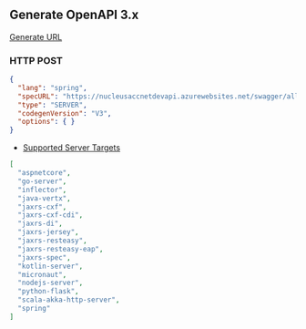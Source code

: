 
## Generate OpenAPI 3.x

[Generate URL](https://generator3.swagger.io/api/generate)

### HTTP POST

```json
{
  "lang": "spring",
  "specURL": "https://nucleusaccnetdevapi.azurewebsites.net/swagger/all/swagger.json",
  "type": "SERVER",
  "codegenVersion": "V3",
  "options": { }
}
```

* [Supported Server Targets](https://generator3.swagger.io/index.html#/servers/languages)

```json 
[
  "aspnetcore",
  "go-server",
  "inflector",
  "java-vertx",
  "jaxrs-cxf",
  "jaxrs-cxf-cdi",
  "jaxrs-di",
  "jaxrs-jersey",
  "jaxrs-resteasy",
  "jaxrs-resteasy-eap",
  "jaxrs-spec",
  "kotlin-server",
  "micronaut",
  "nodejs-server",
  "python-flask",
  "scala-akka-http-server",
  "spring"
]
```